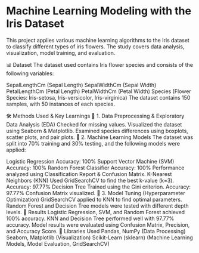 # Machine Learning Modeling with the Iris Dataset

This project applies various machine learning algorithms to the Iris dataset to classify different types of iris flowers. The study covers data analysis, visualization, model training, and evaluation.

📊 Dataset
The dataset used contains Iris flower species and consists of the following variables:

SepalLengthCm (Sepal Length)
SepalWidthCm (Sepal Width)
PetalLengthCm (Petal Length)
PetalWidthCm (Petal Width)
Species (Flower Species: Iris-setosa, Iris-versicolor, Iris-virginica)
The dataset contains 150 samples, with 50 instances of each species.

🛠 Methods Used & Key Learnings
🔹 1. Data Preprocessing & Exploratory Data Analysis (EDA)
Checked for missing values.
Visualized the dataset using Seaborn & Matplotlib.
Examined species differences using boxplots, scatter plots, and pair plots.
🔹 2. Machine Learning Models
The dataset was split into 70% training and 30% testing, and the following models were applied:

Logistic Regression
Accuracy: 100%
Support Vector Machine (SVM)
Accuracy: 100%
Random Forest Classifier
Accuracy: 100%
Performance analyzed using Classification Report & Confusion Matrix.
K-Nearest Neighbors (KNN)
Used GridSearchCV to find the best k-value (k=3).
Accuracy: 97.77%
Decision Tree
Trained using the Gini criterion.
Accuracy: 97.77%
Confusion Matrix visualized.
🔹 3. Model Tuning (Hyperparameter Optimization)
GridSearchCV applied to KNN to find optimal parameters.
Random Forest and Decision Tree models were tested with different depth levels.
🚀 Results
Logistic Regression, SVM, and Random Forest achieved 100% accuracy.
KNN and Decision Tree performed well with 97.77% accuracy.
Model results were evaluated using Confusion Matrix, Precision, and Accuracy Score.
📂 Libraries Used
Pandas, NumPy (Data Processing)
Seaborn, Matplotlib (Visualization)
Scikit-Learn (sklearn) (Machine Learning Models, Model Evaluation, GridSearchCV)

